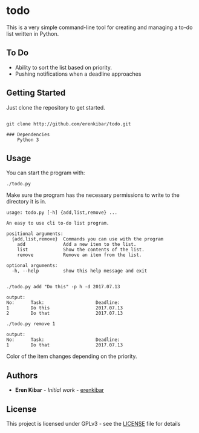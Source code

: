 # todo

This is a very simple command-line tool for creating and managing a to-do list written in Python.
## To Do

*   Ability to sort the list based on priority.
*   Pushing notifications when a deadline approaches


## Getting Started
Just clone the repository to get started.
````

git clone http://github.com/erenkibar/todo.git

````
````
### Dependencies
	Python 3
````
## Usage
You can start the program with:

````
./todo.py
````
Make sure the program has the necessary permissions to write to the directory it is in.
````
usage: todo.py [-h] {add,list,remove} ...

An easy to use cli to-do list program.

positional arguments:
  {add,list,remove}  Commands you can use with the program
    add              Add a new item to the list.
    list             Show the contents of the list.
    remove           Remove an item from the list.

optional arguments:
  -h, --help         show this help message and exit


````
````
./todo.py add "Do this" -p h -d 2017.07.13

output:
No:   	 Task:                	 Deadline:
1     	 Do this              	 2017.07.13
2     	 Do that              	 2017.07.13

./todo.py remove 1
 
output:
No:   	 Task:                	 Deadline:
1     	 Do that              	 2017.07.13

````
Color of the item changes depending on the priority.

## Authors

* **Eren Kibar** - *Initial work* - [erenkibar](https://github.com/erenkibar)


## License

This project is licensed under GPLv3 - see the [LICENSE](LICENSE) file for details

